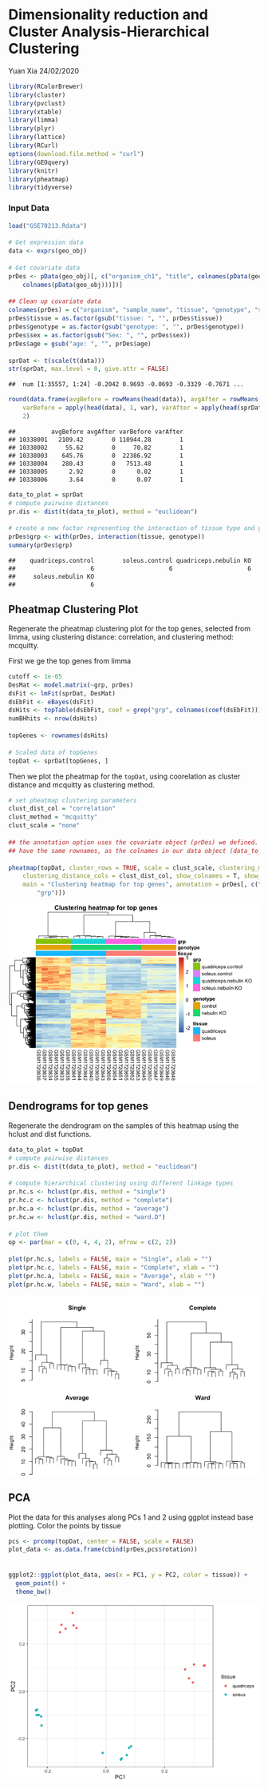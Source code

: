 Dimensionality reduction and Cluster Analysis-Hierarchical Clustering
================
Yuan Xia
24/02/2020

``` r
library(RColorBrewer)
library(cluster)
library(pvclust)
library(xtable)
library(limma)
library(plyr)
library(lattice)
library(RCurl)
options(download.file.method = "curl")
library(GEOquery)
library(knitr)
library(pheatmap)
library(tidyverse)
```

### Input Data

``` r
load("GSE70213.Rdata")

# Get expression data
data <- exprs(geo_obj)

# Get covariate data
prDes <- pData(geo_obj)[, c("organism_ch1", "title", colnames(pData(geo_obj))[grep("characteristics", 
    colnames(pData(geo_obj)))])]

## Clean up covariate data
colnames(prDes) = c("organism", "sample_name", "tissue", "genotype", "sex", "age")
prDes$tissue = as.factor(gsub("tissue: ", "", prDes$tissue))
prDes$genotype = as.factor(gsub("genotype: ", "", prDes$genotype))
prDes$sex = as.factor(gsub("Sex: ", "", prDes$sex))
prDes$age = gsub("age: ", "", prDes$age)

sprDat <- t(scale(t(data)))
str(sprDat, max.level = 0, give.attr = FALSE)
```

    ##  num [1:35557, 1:24] -0.2042 0.9693 -0.0693 -0.3329 -0.7671 ...

``` r
round(data.frame(avgBefore = rowMeans(head(data)), avgAfter = rowMeans(head(sprDat)), 
    varBefore = apply(head(data), 1, var), varAfter = apply(head(sprDat), 1, var)), 
    2)
```

    ##          avgBefore avgAfter varBefore varAfter
    ## 10338001   2109.42        0 110944.28        1
    ## 10338002     55.62        0     70.82        1
    ## 10338003    645.76        0  22386.92        1
    ## 10338004    280.43        0   7513.48        1
    ## 10338005      2.92        0      0.02        1
    ## 10338006      3.64        0      0.07        1

``` r
data_to_plot = sprDat
# compute pairwise distances
pr.dis <- dist(t(data_to_plot), method = "euclidean")

# create a new factor representing the interaction of tissue type and genotype
prDes$grp <- with(prDes, interaction(tissue, genotype))
summary(prDes$grp)
```

    ##    quadriceps.control        soleus.control quadriceps.nebulin KO 
    ##                     6                     6                     6 
    ##     soleus.nebulin KO 
    ##                     6

## Pheatmap Clustering Plot

Regenerate the pheatmap clustering plot for the top genes, selected from
limma, using clustering distance: correlation, and clustering method:
mcquitty.

First we ge the top genes from limma

``` r
cutoff <- 1e-05
DesMat <- model.matrix(~grp, prDes)
dsFit <- lmFit(sprDat, DesMat)
dsEbFit <- eBayes(dsFit)
dsHits <- topTable(dsEbFit, coef = grep("grp", colnames(coef(dsEbFit))), p.value = cutoff, n = Inf)
numBHhits <- nrow(dsHits)

topGenes <- rownames(dsHits)

# Scaled data of topGenes
topDat <- sprDat[topGenes, ]
```

Then we plot the pheatmap for the `topDat`, using coorelation as cluster
distance and mcquitty as clustering method.

``` r
# set pheatmap clustering parameters
clust_dist_col = "correlation" 
clust_method = "mcquitty" 
clust_scale = "none"  

## the annotation option uses the covariate object (prDes) we defined. It should
## have the same rownames, as the colnames in our data object (data_to_plot).

pheatmap(topDat, cluster_rows = TRUE, scale = clust_scale, clustering_method = clust_method, 
    clustering_distance_cols = clust_dist_col, show_colnames = T, show_rownames = F, 
    main = "Clustering heatmap for top genes", annotation = prDes[, c("tissue", "genotype", 
        "grp")])
```

![](semi6_files/figure-gfm/unnamed-chunk-4-1.png)<!-- -->

## Dendrograms for top genes

Regenerate the dendrogram on the samples of this heatmap using the
hclust and dist functions.

``` r
data_to_plot = topDat
# compute pairwise distances
pr.dis <- dist(t(data_to_plot), method = "euclidean")

# compute hierarchical clustering using different linkage types
pr.hc.s <- hclust(pr.dis, method = "single")
pr.hc.c <- hclust(pr.dis, method = "complete")
pr.hc.a <- hclust(pr.dis, method = "average")
pr.hc.w <- hclust(pr.dis, method = "ward.D")

# plot them
op <- par(mar = c(0, 4, 4, 2), mfrow = c(2, 2))

plot(pr.hc.s, labels = FALSE, main = "Single", xlab = "")
plot(pr.hc.c, labels = FALSE, main = "Complete", xlab = "")
plot(pr.hc.a, labels = FALSE, main = "Average", xlab = "")
plot(pr.hc.w, labels = FALSE, main = "Ward", xlab = "")
```

![](semi6_files/figure-gfm/unnamed-chunk-5-1.png)<!-- -->

## PCA

Plot the data for this analyses along PCs 1 and 2 using ggplot instead
base plotting. Color the points by tissue

``` r
pcs <- prcomp(topDat, center = FALSE, scale = FALSE)
plot_data <- as.data.frame(cbind(prDes,pcs$rotation))


ggplot2::ggplot(plot_data, aes(x = PC1, y = PC2, color = tissue)) +
  geom_point() +
  theme_bw()
```

![](semi6_files/figure-gfm/unnamed-chunk-6-1.png)<!-- -->
